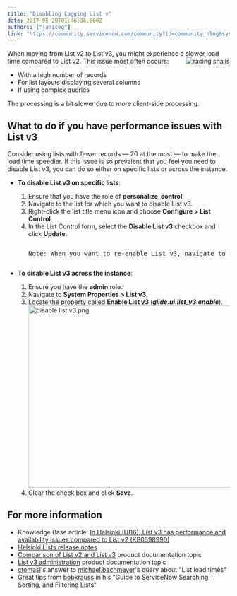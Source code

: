 ```yaml
---
title: "Disabling Lagging List v"
date: 2017-05-20T01:46:36.000Z
authors: ["janiceg"]
link: "https://community.servicenow.com/community?id=community_blog&sys_id=f2edeee9dbd0dbc01dcaf3231f961940"
---
```

<p>When moving from List v2 to List v3, you might experience a slower load time compared to List v2. This issue most often occurs: <img   align="right" alt="racing snails" class="rg_ic rg_i image-1 jive-image" data-sz="f" name="_1C9a-WK34F5MM:" src="56dfa7b9db5c93049c9ffb651f961959.iix" style="max-width: 1200px; max-height: 900px;"/></p><ul><li>With a high number of records</li><li>For list layouts displaying several columns</li><li>If using complex queries</li></ul><p>The processing is a bit slower due to more client-side processing.</p><p></p><h2>What to do if you have performance issues with List v3</h2><p>Consider using lists with fewer records — 20 at the most — to make the load time speedier. If this issue is so prevalent that you feel you need to disable List v3, you can do so either on specific lists or across the instance.</p><ul><li><p><strong>To disable List v3 on specific lists</strong>:</p><ol><li>Ensure that you have the role of <strong>personalize_control</strong>.</li><li>Navigate to the list for which you want to disable List v3.</li><li>Right-click the list title menu icon and choose <strong>Configure &gt; List Control</strong>.</li><li>In the List Control form, select the <strong>Disable List v3</strong> checkbox and click <strong>Update</strong>.<br/><pre __default_attr="info" __jive_macro_name="alert" alert="info" class="jive_text_macro jive_macro_alert" data-renderedposition="354.171875_68_1132_44" modifiedtitle="true"><p>Note: When you want to re-enable List v3, navigate to <strong>System UI &gt; List Control</strong> and find your name in the list. Select it and clear the <strong>Disable List v3</strong> checkbox.</p></pre></li></ol></li></ul><ul><li><p><strong>To disable List v3 across the instance</strong>:</p><ol><li>Ensure you have the <strong>admin</strong> role.</li><li>Navigate to <strong>System Properties &gt; List v3</strong>.</li><li>Locate the property called <strong>Enable List v3 </strong>(<em><strong>glide.ui.list_v3.enable</strong></em>).<br/><img   alt="disable list v3.png" class="image-2 jive-image" src="ae6c950adb14d7041dcaf3231f96196d.iix" style="width: 620px; height: 412px;"/></li><li>Clear the check box and click <strong>Save</strong>.</li></ol></li></ul><p></p><h2>For more information</h2><ul><li>Knowledge Base article: <a title="i.service-now.com/kb_view.do?sysparm_article=KB0598990" href="https://hi.service-now.com/kb_view.do?sysparm_article=KB0598990">In Helsinki (UI16), List v3 has performance and availability issues compared to List v2 (KB0598990)</a></li><li><a title="ocs.servicenow.com/bundle/helsinki-release-notes/page/release-notes/servicenow-platform/r_ListsRN.html" href="https://docs.servicenow.com/bundle/helsinki-release-notes/page/release-notes/servicenow-platform/r_ListsRN.html" target="_blank">Helsinki Lists release notes</a></li><li><a title="ocs.servicenow.com/bundle/istanbul-servicenow-platform/page/use/using-lists-v3/reference/r_ComparisonOfListV2V3.html" href="https://docs.servicenow.com/bundle/istanbul-servicenow-platform/page/use/using-lists-v3/reference/r_ComparisonOfListV2V3.html" target="_blank">Comparison of List v2 and List v3</a> product documentation topic</li><li><a title="ocs.servicenow.com/bundle/istanbul-servicenow-platform/page/administer/list-v3-administration/concept/c_ListV3Administration.html" href="https://docs.servicenow.com/bundle/istanbul-servicenow-platform/page/administer/list-v3-administration/concept/c_ListV3Administration.html" target="_blank">List v3 administration</a> product documentation topic</li><li><a __default_attr="2218" __jive_macro_name="user" class="jive_macro jive_macro_user" data-orig-content="ctomasi" data-renderedposition="1129.140625_38_69_16" href="/community?id=community_user_profile&user=7ae05a61db981fc09c9ffb651f9619a2" modifiedtitle="true" title="ctomasi">ctomasi</a>'s answer to <a __default_attr="29788" __jive_macro_name="user" class="jive_macro jive_macro_user" data-orig-content="michael.bachmeyer" data-renderedposition="1129.140625_186.625_141_16" href="/community?id=community_user_profile&user=63711aa9db981fc09c9ffb651f96194c" modifiedtitle="true" title="michael.bachmeyer">michael.bachmeyer</a>'s query about "List load times"</li><li>Great tips from <a title="bobkrauss" __default_attr="95496" __jive_macro_name="user" class="jive_macro jive_macro_user" data-orig-content="bobkrauss" data-renderedposition="1152.9375_135.5_84_16" href="/community?id=community_user_profile&user=f5721aa9dbd81fc09c9ffb651f9619ba">bobkrauss</a> in his "Guide to ServiceNow Searching, Sorting, and Filtering Lists"</li></ul>